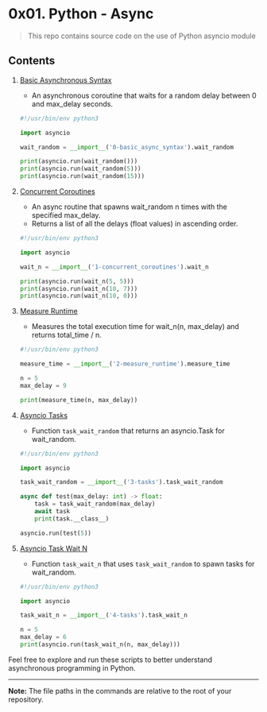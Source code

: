 # 0x01. Python - Async

> This repo contains source code on the use of Python asyncio module

## Contents

1. [Basic Asynchronous Syntax](0-basic_async_syntax.py)

   - An asynchronous coroutine that waits for a random delay between 0 and max_delay seconds.

   ```python
   #!/usr/bin/env python3

   import asyncio

   wait_random = __import__('0-basic_async_syntax').wait_random

   print(asyncio.run(wait_random()))
   print(asyncio.run(wait_random(5)))
   print(asyncio.run(wait_random(15)))
   ```

2. [Concurrent Coroutines](1-concurrent_coroutines.py)

   - An async routine that spawns wait_random n times with the specified max_delay.
   - Returns a list of all the delays (float values) in ascending order.

   ```python
   #!/usr/bin/env python3

   import asyncio

   wait_n = __import__('1-concurrent_coroutines').wait_n

   print(asyncio.run(wait_n(5, 5)))
   print(asyncio.run(wait_n(10, 7)))
   print(asyncio.run(wait_n(10, 0)))
   ```

3. [Measure Runtime](2-measure_runtime.py)

   - Measures the total execution time for wait_n(n, max_delay) and returns total_time / n.

   ```python
   #!/usr/bin/env python3

   measure_time = __import__('2-measure_runtime').measure_time

   n = 5
   max_delay = 9

   print(measure_time(n, max_delay))
   ```

4. [Asyncio Tasks](3-tasks.py)

   - Function `task_wait_random` that returns an asyncio.Task for wait_random.

   ```python
   #!/usr/bin/env python3

   import asyncio

   task_wait_random = __import__('3-tasks').task_wait_random

   async def test(max_delay: int) -> float:
       task = task_wait_random(max_delay)
       await task
       print(task.__class__)

   asyncio.run(test(5))
   ```

5. [Asyncio Task Wait N](4-tasks.py)

   - Function `task_wait_n` that uses `task_wait_random` to spawn tasks for wait_random.

   ```python
   #!/usr/bin/env python3

   import asyncio

   task_wait_n = __import__('4-tasks').task_wait_n

   n = 5
   max_delay = 6
   print(asyncio.run(task_wait_n(n, max_delay)))
   ```

Feel free to explore and run these scripts to better understand asynchronous programming in Python.

---

**Note:** The file paths in the commands are relative to the root of your repository.
